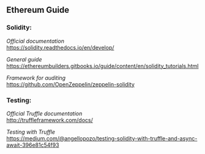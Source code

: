 ## Ethereum Guide

### Solidity:
*Official documentation*\
https://solidity.readthedocs.io/en/develop/

*General guide*\
https://ethereumbuilders.gitbooks.io/guide/content/en/solidity_tutorials.html

*Framework for auditing*\
https://github.com/OpenZeppelin/zeppelin-solidity

### Testing: 
*Official Truffle documentation*\
http://truffleframework.com/docs/

*Testing with Truffle* \
https://medium.com/@angellopozo/testing-solidity-with-truffle-and-async-await-396e81c54f93